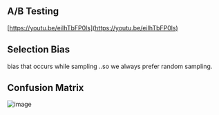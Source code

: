 ## A/B Testing
[https://youtu.be/eiIhTbFP0ls](https://youtu.be/eiIhTbFP0ls)
## Selection Bias
bias that occurs while sampling ..so we always prefer random sampling.
## Confusion Matrix
![image](https://user-images.githubusercontent.com/74251229/196497981-41cdcd2f-f088-42bf-b987-9f81aa6a796f.png)
